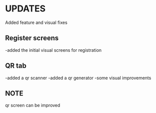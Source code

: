 # UPDATES
Added feature and visual fixes

## Register screens
-added the initial visual screens for registration
## QR tab
-added a qr scanner
-added a qr generator
-some visual improvements

## NOTE
qr screen can be improved
